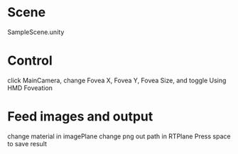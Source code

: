 # Scene
SampleScene.unity

# Control
click MainCamera, change Fovea X, Fovea Y, Fovea Size, and toggle Using HMD Foveation

# Feed images and output
change material in imagePlane
change png out path in RTPlane
Press space to save result
